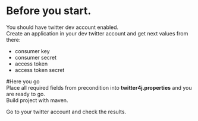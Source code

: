 # Before you start.
You should have twitter dev account enabled.  
Create an application in your dev twitter account and get next values from there:
* consumer key
* consumer secret
* access token
* access token secret

#Here you go   
Place all required fields from precondition into **twitter4j.properties** and you are ready to go.  
Build project with maven.

Go to your twitter account and check the results.